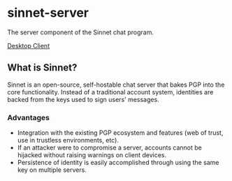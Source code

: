 # sinnet-server
The server component of the Sinnet chat program.

[Desktop Client](https://github.com/PotatoCurry/sinnet-desktop)

## What is Sinnet?
Sinnet is an open-source, self-hostable chat server that bakes PGP into the core functionality.
Instead of a traditional account system, identities are backed from the keys used to sign users' messages.

### Advantages
* Integration with the existing PGP ecosystem and features (web of trust, use in trustless environments, etc).
* If an attacker were to compromise a server, accounts cannot be hijacked without raising warnings on client devices.
* Persistence of identity is easily accomplished through using the same key on multiple servers.
